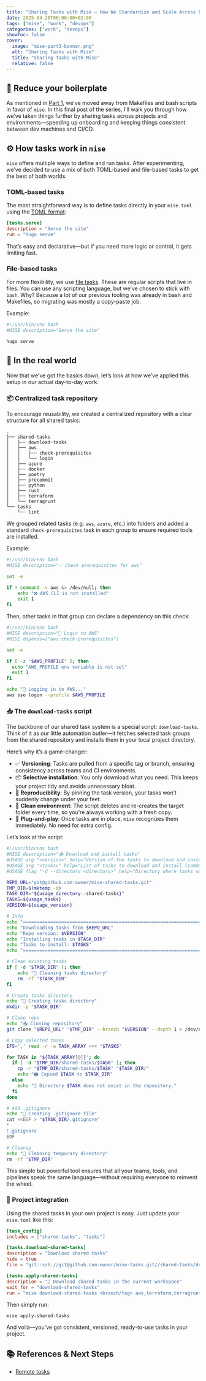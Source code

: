 ```yaml
---
title: "Sharing Tasks with Mise – How We Standardize and Scale Across Projects"
date: 2025-04-20T00:00:00+02:00
tags: ["mise", "work", "devops"]
categories: ["work", "devops"]
showToc: false
cover:
  image: "mise-part3-banner.png"
  alt: "Sharing Tasks with Mise"
  title: "Sharing Tasks with Mise"
  relative: false
---
```


## 🧼 Reduce your boilerplate

As mentioned in [Part 1](/posts/2025/04/how-we-use-mise-at-work-part-1), we’ve moved away from Makefiles and bash scripts in favor of `mise`. In this final post of the series, I’ll walk you through how we’ve taken things further by sharing tasks across projects and environments—speeding up onboarding and keeping things consistent between dev machines and CI/CD.

## ⚙️ How tasks work in `mise`

`mise` offers multiple ways to define and run tasks. After experimenting, we’ve decided to use a mix of both TOML-based and file-based tasks to get the best of both worlds.

### TOML-based tasks

The most straightforward way is to define tasks directly in your `mise.toml` using the [TOML format](https://mise.jdx.dev/tasks/toml-tasks.html):

```toml
[tasks.serve]
description = "Serve the site"
run = "hugo serve"
```

That’s easy and declarative—but if you need more logic or control, it gets limiting fast.

### File-based tasks

For more flexibility, we use [file tasks](https://mise.jdx.dev/tasks/file-tasks.html). These are regular scripts that live in files. You can use any scripting language, but we’ve chosen to stick with `bash`. Why? Because a lot of our previous tooling was already in bash and Makefiles, so migrating was mostly a copy-paste job.

Example:

```bash
#!/usr/bin/env bash
#MISE description="Serve the site"

hugo serve
```

## 💼 In the real world

Now that we’ve got the basics down, let’s look at how we’ve applied this setup in our actual day-to-day work.

### 📦 Centralized task repository

To encourage reusability, we created a centralized repository with a clear structure for all shared tasks:

```shell
.
├── shared-tasks
│   ├── download-tasks
│   ├── aws
│   │   ├── check-prerequisites
│   │   └── login
│   ├── azure
│   ├── docker
│   ├── poetry
│   ├── precommit
│   ├── python
│   ├── rust
│   ├── terraform
│   └── terragrunt
└── tasks
    └── lint
```

We grouped related tasks (e.g. `aws`, `azure`, etc.) into folders and added a standard `check-prerequisites` task in each group to ensure required tools are installed.

Example:

```bash
#!/usr/bin/env bash
#MISE description="✅ Check prerequisites for aws"

set -e

if ! command -v aws &> /dev/null; then
    echo "❌ AWS CLI is not installed"
    exit 1
fi
```

Then, other tasks in that group can declare a dependency on this check:

```bash
#!/usr/bin/env bash
#MISE description="🔑 Login to AWS"
#MISE depends=["aws:check-prerequisites"]

set -e

if [ -z "$AWS_PROFILE" ]; then
  echo "AWS_PROFILE env variable is not set"
  exit 1
fi

echo "🔑 Logging in to AWS..."
aws sso login --profile $AWS_PROFILE
```

### 📥 The `download-tasks` script

The backbone of our shared task system is a special script: `download-tasks`. Think of it as our little automation butler—it fetches selected task groups from the shared repository and installs them in your local project directory.

Here’s why it’s a game-changer:

- ✅ **Versioning**: Tasks are pulled from a specific tag or branch, ensuring consistency across teams and CI environments.
- 📦 **Selective installation**: You only download what you need. This keeps your project tidy and avoids unnecessary bloat.
- 🔄 **Reproducibility**: By pinning the task version, your tasks won’t suddenly change under your feet.
- 🧹 **Clean environment**: The script deletes and re-creates the target folder every time, so you’re always working with a fresh copy.
- 🧩 **Plug-and-play**: Once tasks are in place, `mise` recognizes them immediately. No need for extra config.

Let’s look at the script:

```bash
#!/usr/bin/env bash
#MISE description="📥 Download and install tasks"
#USAGE arg "<version>" help="Version of the tasks to download and install"
#USAGE arg "<tasks>" help="List of tasks to download and install (comma separated)"
#USAGE flag "-d --directory <directory>" help="Directory where tasks will be installed (default: shared-tasks)"

REPO_URL="git@github.com:owner/mise-shared-tasks.git"
TMP_DIR=$(mktemp -d)
TASK_DIR="${usage_directory:-shared-tasks}"
TASKS=${usage_tasks}
VERSION=${usage_version}

# Info
echo "========================================================================================================================"
echo "Downloading tasks from $REPO_URL"
echo "Repo version: $VERSION"
echo "Installing tasks in $TASK_DIR"
echo "Tasks to install: $TASKS"
echo "========================================================================================================================"

# Clean existing tasks
if [ -d "$TASK_DIR" ]; then
    echo "🧹 Cleaning tasks directory"
    rm -rf "$TASK_DIR"
fi

# Create tasks directory
echo "📁 Creating tasks directory"
mkdir -p "$TASK_DIR"

# Clone repo
echo "📥 Cloning repository"
git clone "$REPO_URL" "$TMP_DIR" --branch "$VERSION" --depth 1 > /dev/null 2>&1

# Copy selected tasks
IFS=',' read -r -a TASK_ARRAY <<< "$TASKS"

for TASK in "${TASK_ARRAY[@]}"; do
  if [ -d "$TMP_DIR/shared-tasks/$TASK" ]; then
    cp -r "$TMP_DIR/shared-tasks/$TASK" "$TASK_DIR/"
    echo "🖨️ Copied $TASK to $TASK_DIR"
  else
    echo "🚨 Directory $TASK does not exist in the repository."
  fi
done

# Add .gitignore
echo "🤷 Creating .gitignore file"
cat <<EOF > "$TASK_DIR/.gitignore"
*
!.gitignore
EOF

# Cleanup
echo "🧹 Cleaning temporary directory"
rm -rf "$TMP_DIR"
```

This simple but powerful tool ensures that all your teams, tools, and pipelines speak the same language—without requiring everyone to reinvent the wheel.

### 📁 Project integration

Using the shared tasks in your own project is easy. Just update your `mise.toml` like this:

```toml
[task_config]
includes = ["shared-tasks", "tasks"]

[tasks.download-shared-tasks]
description = "Download shared tasks"
hide = true
file = "git::ssh://git@github.com:owner/mise-tasks.git//shared-tasks/download-tasks?ref=<branch/tag>"

[tasks.apply-shared-tasks]
description = "📩 Download shared tasks in the current workspace"
wait_for = "download-shared-tasks"
run = "mise download-shared-tasks <branch/tag> aws,terraform,terragrunt"
```

Then simply run:

```shell
mise apply-shared-tasks
```

And voilà—you’ve got consistent, versioned, ready-to-use tasks in your project.

## 📚 References & Next Steps

- [Remote tasks](https://mise.jdx.dev/tasks/toml-tasks.html#remote-tasks)
